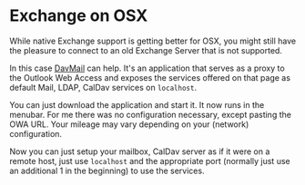 # Exchange on OSX #

While native Exchange support is getting better for OSX, you might still have the pleasure to connect to an old Exchange Server that is not supported.

In this case [DavMail](http://davmail.sourceforge.net) can help. It's an application that serves as a proxy to the Outlook Web Access and exposes the services offered on that page as default Mail, LDAP, CalDav services on `localhost`.

You can just download the application and start it. It now runs in the menubar. For me there was no configuration necessary, except pasting the OWA URL. Your mileage may vary depending on your (network) configuration.

Now you can just setup your mailbox, CalDav server as if it were on a remote host, just use `localhost` and the appropriate port (normally just use an additional 1 in the beginning) to use the services.
